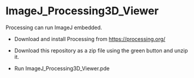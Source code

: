 # ImageJ_Processing3D_Viewer

Processing can run ImageJ embedded.

* Download and install Processing from https://processing.org/

* Download this repository as a zip file using the green button and unzip it.

* Run ImageJ_Processing3D_Viewer.pde

